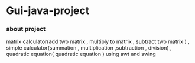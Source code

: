 # Gui-java-project
### about project 
matrix calculator(add two matrix , multiply to matrix , subtract two matrix ) , simple calculator(summation , multiplication ,subtraction , division) ,
quadratic equation( quadratic equation ) using awt and swing
